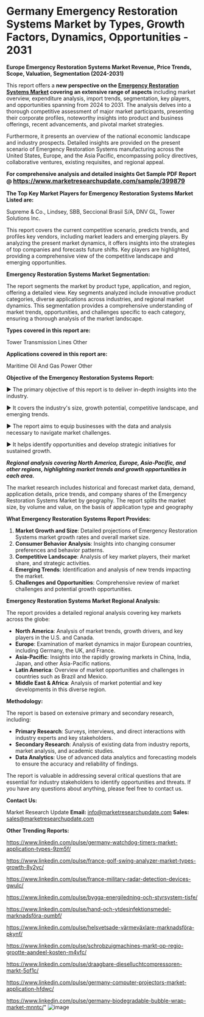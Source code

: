 # Germany Emergency Restoration Systems Market by Types, Growth Factors, Dynamics, Opportunities - 2031

<strong>Europe Emergency Restoration Systems Market Revenue, Price Trends, Scope, Valuation, Segmentation (2024-2031)</strong>

This report offers a <strong>new perspective on the <a href=https://www.marketresearchupdate.com/sample/399879>Emergency Restoration Systems Market</a> covering an extensive range of aspects</strong> including market overview, expenditure analysis, import trends, segmentation, key players, and opportunities spanning from 2024 to 2031. The analysis delves into a thorough competitive assessment of major market participants, presenting their corporate profiles, noteworthy insights into product and business offerings, recent advancements, and pivotal market strategies.

Furthermore, it presents an overview of the national economic landscape and industry prospects. Detailed insights are provided on the present scenario of Emergency Restoration Systems manufacturing across the United States, Europe, and the Asia Pacific, encompassing policy directives, collaborative ventures, existing requisites, and regional appeal.

<strong>For comprehensive analysis and detailed insights Get Sample PDF Report @ <a href=https://www.marketresearchupdate.com/sample/399879><font size=3 color=#0000ff>https://www.marketresearchupdate.com/sample/399879</font></a></strong>

<strong>The Top Key Market Players for Emergency Restoration Systems Market Listed are:</strong>

Supreme & Co., Lindsey, SBB, Seccional Brasil S/A, DNV GL, Tower Solutions Inc.

This report covers the current competitive scenario, predicts trends, and profiles key vendors, including market leaders and emerging players. By analyzing the present market dynamics, it offers insights into the strategies of top companies and forecasts future shifts. Key players are highlighted, providing a comprehensive view of the competitive landscape and emerging opportunities.

<strong>Emergency Restoration Systems Market Segmentation:</strong>

The report segments the market by product type, application, and region, offering a detailed view. Key segments analyzed include innovative product categories, diverse applications across industries, and regional market dynamics. This segmentation provides a comprehensive understanding of market trends, opportunities, and challenges specific to each category, ensuring a thorough analysis of the market landscape.

<strong>Types covered in this report are:</strong>

Tower
Transmission Lines
Other

<strong>Applications covered in this report are:</strong>

Maritime
Oil And Gas
Power
Other

<strong>Objective of the Emergency Restoration Systems Report:</strong>

▶ The primary objective of this report is to deliver in-depth insights into the industry.

▶ It covers the industry's size, growth potential, competitive landscape, and emerging trends.

▶ The report aims to equip businesses with the data and analysis necessary to navigate market challenges.

▶ It helps identify opportunities and develop strategic initiatives for sustained growth.

<strong><em>Regional analysis covering North America, Europe, Asia-Pacific, and other regions, highlighting market trends and growth opportunities in each area.</em></strong>

The market research includes historical and forecast market data, demand, application details, price trends, and company shares of the Emergency Restoration Systems Market by geography. The report splits the market size, by volume and value, on the basis of application type and geography

<strong>What Emergency Restoration Systems Report Provides:</strong>
<ol>
  <li><strong>Market Growth and Size</strong>: Detailed projections of Emergency Restoration Systems market growth rates and overall market size.</li>
  <li><strong>Consumer Behavior Analysis</strong>: Insights into changing consumer preferences and behavior patterns.</li>
  <li><strong>Competitive Landscape</strong>: Analysis of key market players, their market share, and strategic activities.</li>
  <li><strong>Emerging Trends</strong>: Identification and analysis of new trends impacting the market.</li>
  <li><strong>Challenges and Opportunities</strong>: Comprehensive review of market challenges and potential growth opportunities.</li>
</ol>

<strong>Emergency Restoration Systems Market Regional Analysis:</strong>

The report provides a detailed regional analysis covering key markets across the globe:
<ul>
  <li><strong>North America</strong>: Analysis of market trends, growth drivers, and key players in the U.S. and Canada.</li>
  <li><strong>Europe</strong>: Examination of market dynamics in major European countries, including Germany, the UK, and France.</li>
  <li><strong>Asia-Pacific</strong>: Insights into the rapidly growing markets in China, India, Japan, and other Asia-Pacific nations.</li>
  <li><strong>Latin America</strong>: Overview of market opportunities and challenges in countries such as Brazil and Mexico.</li>
  <li><strong>Middle East &amp; Africa</strong>: Analysis of market potential and key developments in this diverse region.</li>
</ul>

<strong>Methodology:</strong>

The report is based on extensive primary and secondary research, including:
<ul>
  <li><strong>Primary Research</strong>: Surveys, interviews, and direct interactions with industry experts and key stakeholders.</li>
  <li><strong>Secondary Research</strong>: Analysis of existing data from industry reports, market analysis, and academic studies.</li>
  <li><strong>Data Analytics</strong>: Use of advanced data analytics and forecasting models to ensure the accuracy and reliability of findings.</li>
</ul>
The report is valuable in addressing several critical questions that are essential for industry stakeholders to identify opportunities and threats. If you have any questions about anything, please feel free to contact us.

<strong>Contact Us:</strong>

Market Research Update
<strong>Email:</strong> info@marketresearchupdate.com
<strong>Sales:</strong> sales@marketresearchupdate.com

<strong>Other Trending Reports:</strong>

<a href=https://www.linkedin.com/pulse/germany-watchdog-timers-market-application-types-9zm5f/>https://www.linkedin.com/pulse/germany-watchdog-timers-market-application-types-9zm5f/</a>

<a href=https://www.linkedin.com/pulse/france-golf-swing-analyzer-market-types-growth-8y2yc/>https://www.linkedin.com/pulse/france-golf-swing-analyzer-market-types-growth-8y2yc/</a>

<a href=https://www.linkedin.com/pulse/france-military-radar-detection-devices-gwulc/>https://www.linkedin.com/pulse/france-military-radar-detection-devices-gwulc/</a>

<a href=https://www.linkedin.com/pulse/bygga-energiledning-och-styrsystem-tisfe/>https://www.linkedin.com/pulse/bygga-energiledning-och-styrsystem-tisfe/</a>

<a href=https://www.linkedin.com/pulse/hand-och-ytdesinfektionsmedel-marknadsföra-oumbf/>https://www.linkedin.com/pulse/hand-och-ytdesinfektionsmedel-marknadsföra-oumbf/</a>

<a href=https://www.linkedin.com/pulse/helsvetsade-värmeväxlare-marknadsföra-pkynf/>https://www.linkedin.com/pulse/helsvetsade-värmeväxlare-marknadsföra-pkynf/</a>

<a href=https://www.linkedin.com/pulse/schrobzuigmachines-markt-op-regio-grootte-aandeel-kosten-m4vfc/>https://www.linkedin.com/pulse/schrobzuigmachines-markt-op-regio-grootte-aandeel-kosten-m4vfc/</a>

<a href=https://www.linkedin.com/pulse/draagbare-dieselluchtcompressoren-markt-5of1c/>https://www.linkedin.com/pulse/draagbare-dieselluchtcompressoren-markt-5of1c/</a>

<a href=https://www.linkedin.com/pulse/germany-computer-projectors-market-application-hfdwc/>https://www.linkedin.com/pulse/germany-computer-projectors-market-application-hfdwc/</a>

<a href=https://www.linkedin.com/pulse/germany-biodegradable-bubble-wrap-market-mnntc/>https://www.linkedin.com/pulse/germany-biodegradable-bubble-wrap-market-mnntc/</a>"
![image](https://github.com/user-attachments/assets/fc28b07e-3a9b-4363-a181-d9da98e49af2)
